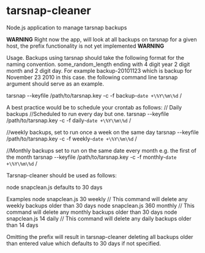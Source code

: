 # tarsnap-cleaner
Node.js application to manage tarsnap backups

**WARNING** Right now the app, will look at all backups on tarsnap for a given host, the prefix functionality is not yet implemented **WARNING**

Usage.
Backups using tarsnap should take the following format for the naming convention. some_random_length ending with 4 digit year 2 digit month and 2 digit day. For example backup-20101123 which is backup for November 23 2010 in this case. the following command line tarsnap argument should serve as an example.

tarsnap --keyfile /path/to/tarsnap.key  -c -f backup-`date +\%Y\%m\%d` /

A best practice would be to schedule your crontab as follows:
// Daily backups     //Scheduled to run every day but one.
tarsnap --keyfile /path/to/tarsnap.key  -c -f daily-`date +\%Y\%m\%d` /   

//weekly backups, set to run once a week on the same day
tarsnap --keyfile /path/to/tarsnap.key  -c -f weekly-`date +\%Y\%m\%d` /

//Monthly backups set to run on the same date every month e.g. the first of the month
tarsnap --keyfile /path/to/tarsnap.key  -c -f monthly-`date +\%Y\%m\%d` /


Tarsnap-cleaner should be used as follows:

node snapclean.js <max age of backup>  <prefix> defaults to 30 days

Examples
node snapclean.js 30 weekly    // This command will delete any weekly backups older than 30 days
node snapclean.js 360 monthly  // This command will delete any monthly backups older than 30 days
node snapclean.js 14 daily  // This command will delete any daily backups older than 14 days

Omitting the prefix will result in tarsnap-cleaner deleting all backups older than entered value which defaults to 30 days if not specified.

